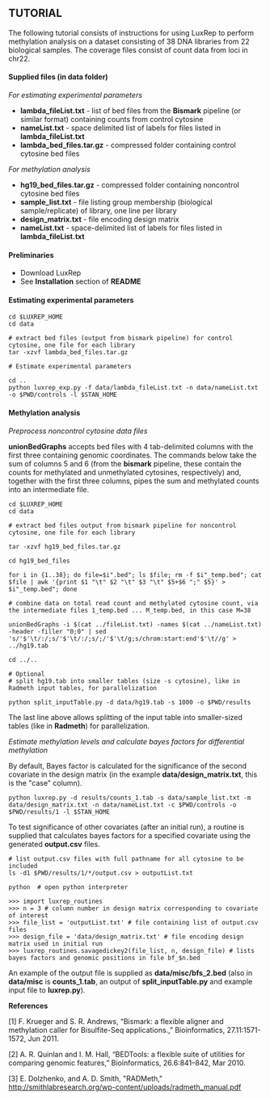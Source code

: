 ## TUTORIAL

The following tutorial consists of instructions for using LuxRep to perform methylation analysis on a dataset consisting of 38 DNA libraries from 22 biological samples. The coverage files consist of count data from loci in chr22.

#### Supplied files (in data folder)

*For estimating experimental parameters*

* **lambda\_fileList.txt** - list of bed files from the **Bismark** pipeline (or similar format) containing counts from control cytosine
* **nameList.txt** - space delimited list of labels for files listed in **lambda\_fileList.txt**
* **lambda\_bed\_files.tar.gz**	- compressed folder containing control cytosine bed files
	
*For methylation analysis*

* **hg19\_bed\_files.tar.gz** - compressed folder containing noncontrol cytosine bed files
* **sample_list.txt** -	file listing group membership (biological sample/replicate) of library, one line per library
* **design_matrix.txt** - file encoding design matrix
* **nameList.txt** - space-delimited list of labels for files listed in **lambda_fileList.txt**
	

#### Preliminaries

* Download LuxRep
* See **Installation** section of **README**

#### Estimating experimental parameters

	cd $LUXREP_HOME
	cd data
	
	# extract bed files (output from bismark pipeline) for control cytosine, one file for each library
	tar -xzvf lambda_bed_files.tar.gz
	
	# Estimate experimental parameters
	
	cd ..
	python luxrep_exp.py -f data/lambda_fileList.txt -n data/nameList.txt -o $PWD/controls -l $STAN_HOME	

#### Methylation analysis

*Preprocess noncontrol cytosine data files*

**unionBedGraphs** accepts bed files with 4 tab-delimited columns with the first three containing genomic coordinates. The commands below take the sum of columns 5 and 6 (from the **bismark** pipeline, these contain the counts for methylated and unmethylated cytosines, respectively) and, together with the first three columns, pipes the sum and methylated counts into an intermediate file. 

	cd $LUXREP_HOME
	cd data
	
	# extract bed files output from bismark pipeline for noncontrol cytosine, one file for each library
	
	tar -xzvf hg19_bed_files.tar.gz
	
	cd hg19_bed_files
	
	for i in {1..38}; do file=$i".bed"; ls $file; rm -f $i"_temp.bed"; cat $file | awk '{print $1 "\t" $2 "\t" $3 "\t" $5+$6 ";" $5}' > $i"_temp.bed"; done
	
	# combine data on total read count and methylated cytosine count, via the intermediate files 1_temp.bed ... M_temp.bed, in this case M=38
	
	unionBedGraphs -i $(cat ../fileList.txt) -names $(cat ../nameList.txt) -header -filler "0;0" | sed 's/'$'\t/:/;s/'$'\t/:/;s/;/'$'\t/g;s/chrom:start:end'$'\t//g' > ../hg19.tab
	
	cd ../..
	
	# Optional
	# split hg19.tab into smaller tables (size -s cytosine), like in Radmeth input tables, for parallelization 
	
    python split_inputTable.py -d data/hg19.tab -s 1000 -o $PWD/results

   The last line above allows splitting of the input table into smaller-sized tables (like in **Radmeth**) for parallelization. 

*Estimate methylation levels and calculate bayes factors for differential methylation*

By default, Bayes factor is calculated for the significance of the second covariate in the design matrix (in the example **data/design_matrix.txt**, this is the "case" column).

	python luxrep.py -d results/counts_1.tab -s data/sample_list.txt -m data/design_matrix.txt -n data/nameList.txt -c $PWD/controls -o $PWD/results/1 -l $STAN_HOME

To test significance of other covariates (after an initial run), a routine is supplied that calculates bayes factors for a specified covariate using the generated **output.csv** files.

	# list output.csv files with full pathname for all cytosine to be included
	ls -d1 $PWD/results/1/*/output.csv > outputList.txt
	
	python 	# open python interpreter
	
	>>> import luxrep_routines
	>>> n = 3 # column number in design matrix corresponding to covariate of interest
	>>> file_list = 'outputList.txt' # file containing list of output.csv files
	>>> design_file = 'data/design_matrix.txt' # file encoding design matrix used in initial run
	>>> luxrep_routines.savagedickey2(file_list, n, design_file) # lists bayes factors and genomic positions in file bf_$n.bed

An example of the output file is supplied as **data/misc/bfs\_2.bed** (also in **data/misc** is **counts\_1.tab**, an output of **split_inputTable.py** and example input file to **luxrep.py**).

**References**

[1] F. Krueger and S. R. Andrews, “Bismark: a flexible aligner and methylation caller for Bisulfite-Seq applications.,” Bioinformatics, 27.11:1571-1572, Jun 2011. 

[2] A. R. Quinlan and I. M. Hall, “BEDTools: a flexible suite of utilities for comparing genomic features,” Bioinformatics, 26.6:841–842, Mar 2010.

[3] E. Dolzhenko, and A. D. Smith, "RADMeth," http://smithlabresearch.org/wp-content/uploads/radmeth_manual.pdf

